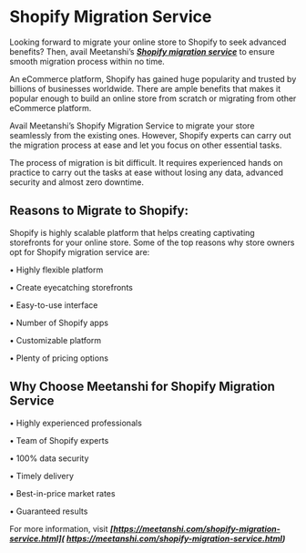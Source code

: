 # Shopify Migration Service

Looking forward to migrate your online store to Shopify to seek advanced benefits? Then, avail Meetanshi’s ***[Shopify migration service](https://meetanshi.com/shopify-migration-service.html)*** to ensure smooth migration process within no time. 

An eCommerce platform, Shopify has gained huge popularity and trusted by billions of businesses worldwide. There are ample benefits that makes it popular enough to build an online store from scratch or migrating from other eCommerce platform. 

Avail Meetanshi’s Shopify Migration Service to migrate your store seamlessly from the existing ones. However, Shopify experts can carry out the migration process at ease and let you focus on other essential tasks. 

The process of migration is bit difficult. It requires experienced hands on practice to carry out the tasks at ease without losing any data, advanced security and almost zero downtime. 

## Reasons to Migrate to Shopify:

Shopify is highly scalable platform that helps creating captivating storefronts for your online store. Some of the top reasons why store owners opt for Shopify migration service are:

•	Highly flexible platform

•	Create eyecatching storefronts

•	Easy-to-use interface

•	Number of Shopify apps

•	Customizable platform

•	Plenty of pricing options

## Why Choose Meetanshi for Shopify Migration Service

•	Highly experienced professionals

•	Team of Shopify experts

•	100% data security

•	Timely delivery

•	Best-in-price market rates

•	Guaranteed results

For more information, visit ***[https://meetanshi.com/shopify-migration-service.html]( https://meetanshi.com/shopify-migration-service.html)***

